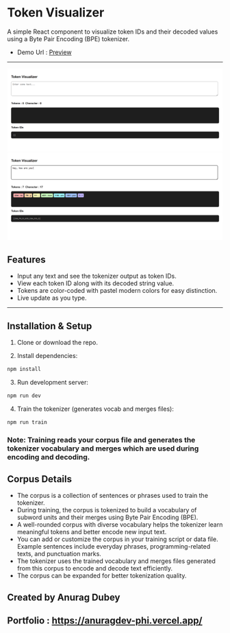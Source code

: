 # Token Visualizer

A simple React component to visualize token IDs and their decoded values using a Byte Pair Encoding (BPE) tokenizer.

- Demo Url : [Preview](https://token-visualizer-one.vercel.app/)

---

![Sample Image 1](public/demo-1.png)
![Sample Image 2](public/demo-2.png)

## Features

- Input any text and see the tokenizer output as token IDs.
- View each token ID along with its decoded string value.
- Tokens are color-coded with pastel modern colors for easy distinction.
- Live update as you type.

---

## Installation & Setup

1. Clone or download the repo.

2. Install dependencies:

```bash
npm install
```

3. Run development server:

```bash
npm run dev
```

4. Train the tokenizer (generates vocab and merges files):

```bash
npm run train
```

### Note: Training reads your corpus file and generates the tokenizer vocabulary and merges which are used during encoding and decoding.

## Corpus Details

- The corpus is a collection of sentences or phrases used to train the tokenizer.
- During training, the corpus is tokenized to build a vocabulary of subword units and their merges using Byte Pair Encoding (BPE).
- A well-rounded corpus with diverse vocabulary helps the tokenizer learn meaningful tokens and better encode new input text.
- You can add or customize the corpus in your training script or data file. Example sentences include everyday phrases, programming-related texts, and punctuation marks.
- The tokenizer uses the trained vocabulary and merges files generated from this corpus to encode and decode text efficiently.
- The corpus can be expanded for better tokenization quality.

## Created by Anurag Dubey

## Portfolio : https://anuragdev-phi.vercel.app/
